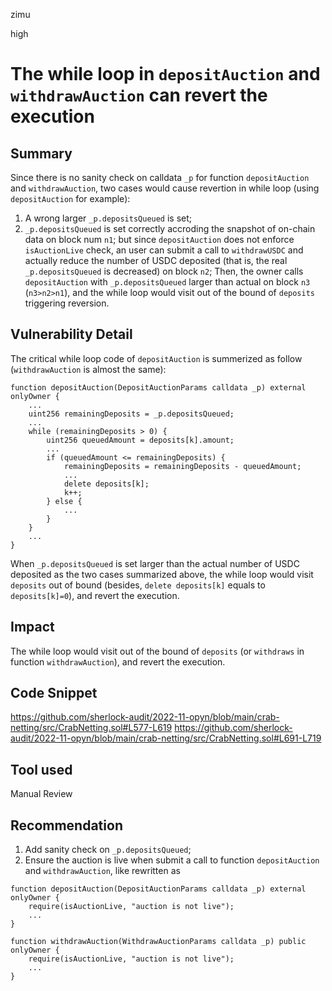 zimu

high

# The while loop in `depositAuction` and `withdrawAuction` can revert the execution

## Summary
Since there is no sanity check on calldata `_p` for function `depositAuction` and `withdrawAuction`,  two cases would cause revertion in while loop (using `depositAuction` for example):
1.  A wrong larger `_p.depositsQueued` is set;
2.  `_p.depositsQueued` is set correctly accroding the snapshot of on-chain data on block num `n1`;  but since `depositAuction` does not enforce `isAuctionLive` check, an user can submit a call to `withdrawUSDC` and actually reduce the number of USDC deposited (that is, the real `_p.depositsQueued` is decreased) on block `n2`; Then, the owner calls `depositAuction` with `_p.depositsQueued` larger than actual on block `n3` (`n3>n2>n1`), and the while loop would visit out of the bound of `deposits` triggering reversion.

## Vulnerability Detail
The critical while loop code of `depositAuction` is summerized as follow (`withdrawAuction` is almost the same):
```solidity
function depositAuction(DepositAuctionParams calldata _p) external onlyOwner {
    ...
    uint256 remainingDeposits = _p.depositsQueued;
    ...
    while (remainingDeposits > 0) {
        uint256 queuedAmount = deposits[k].amount;
        ...
        if (queuedAmount <= remainingDeposits) {
            remainingDeposits = remainingDeposits - queuedAmount;
            ...
            delete deposits[k];
            k++;
        } else {
            ...
        }
    }
    ...
}
```
When `_p.depositsQueued` is set larger than the actual number of USDC deposited as the two cases summarized above, the while loop would visit `deposits` out of bound (besides, `delete deposits[k]` equals to `deposits[k]=0`), and revert the execution.

## Impact
The while loop would visit out of the bound of `deposits` (or `withdraws` in function `withdrawAuction`), and revert the execution.

## Code Snippet
https://github.com/sherlock-audit/2022-11-opyn/blob/main/crab-netting/src/CrabNetting.sol#L577-L619
https://github.com/sherlock-audit/2022-11-opyn/blob/main/crab-netting/src/CrabNetting.sol#L691-L719

## Tool used
Manual Review

## Recommendation
1. Add sanity check on `_p.depositsQueued`;
2. Ensure the auction is live when submit a call to function `depositAuction` and `withdrawAuction`, like rewritten as
```solidity
function depositAuction(DepositAuctionParams calldata _p) external onlyOwner {
    require(isAuctionLive, "auction is not live");
    ...
}

function withdrawAuction(WithdrawAuctionParams calldata _p) public onlyOwner {
    require(isAuctionLive, "auction is not live");
    ...
}
```